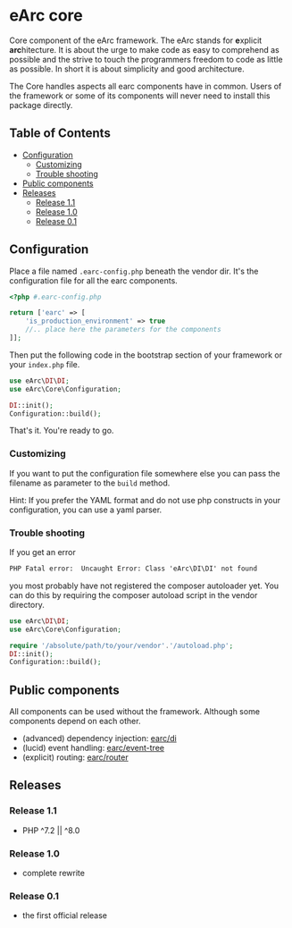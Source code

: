# eArc core

Core component of the eArc framework. The eArc stands for **e**xplicit **arc**hitecture. 
It is about the urge to make code as easy to comprehend as possible and the
strive to touch the programmers freedom to code as little as possible. In short
it is about simplicity and good architecture.

The Core handles aspects all earc components have in common. Users of the framework
or some of its components will never need to install this package directly.

## Table of Contents
 
 - [Configuration](#configuration)
   - [Customizing](#customizing)
   - [Trouble shooting](#trouble-shooting)
 - [Public components](#public-components)
 - [Releases](#releases)
   - [Release 1.1](#release-11)
   - [Release 1.0](#release-10)
   - [Release 0.1](#release-01)

## Configuration

Place a file named `.earc-config.php` beneath the vendor dir. It's the configuration
file for all the earc components.

```php
<?php #.earc-config.php

return ['earc' => [
    'is_production_environment' => true
    //.. place here the parameters for the components
]];
```

Then put the following code in the bootstrap section of your framework or your
`index.php` file.

```php
use eArc\DI\DI;
use eArc\Core\Configuration;

DI::init();
Configuration::build();
```

That's it. You're ready to go.

### Customizing

If you want to put the configuration file somewhere else you can pass the filename
as parameter to the `build` method.

Hint: If you prefer the YAML format and do not use php constructs in your configuration,
you can use a yaml parser. 

### Trouble shooting

If you get an error

```html
PHP Fatal error:  Uncaught Error: Class 'eArc\DI\DI' not found
```

you most probably have not registered the composer autoloader yet. You can do this 
by requiring the composer autoload script in the vendor directory.

```php
use eArc\DI\DI;
use eArc\Core\Configuration;

require '/absolute/path/to/your/vendor'.'/autoload.php';
DI::init();
Configuration::build();
```

## Public components

All components can be used without the framework. Although some components depend
on each other.

 - (advanced) dependency injection: [earc/di](https://github.com/Koudela/eArc-di)
 - (lucid) event handling: [earc/event-tree](https://github.com/Koudela/eArc-eventTree)
 - (explicit) routing: [earc/router](https://github.com/Koudela/eArc-router)

## Releases

### Release 1.1

- PHP ^7.2 || ^8.0

### Release 1.0

- complete rewrite

### Release 0.1

- the first official release
